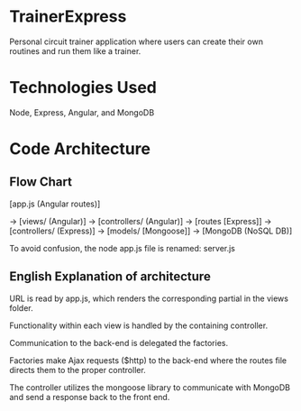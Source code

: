 TrainerExpress
==============

Personal circuit trainer application where users can create their own routines and run them like a trainer.

Technologies Used
=================
Node, Express, Angular, and MongoDB


Code Architecture
=================

Flow Chart
----------

[app.js (Angular routes)]

-> [views/ (Angular)] 
-> [controllers/ (Angular)]
-> [routes [Express]] 
-> [controllers/ (Express)] 
-> [models/ [Mongoose]] 
-> [MongoDB (NoSQL DB)]

To avoid confusion, the node app.js file is renamed: server.js



English Explanation of architecture
-----------------------------------

URL is read by app.js, which renders the corresponding partial in the views folder.

Functionality within each view is handled by the containing controller. 

Communication to the back-end is delegated the factories.

Factories make Ajax requests ($http) to the back-end where the routes file directs them to the proper controller.

The controller utilizes the mongoose library to communicate with MongoDB and send a response back to the front end.
